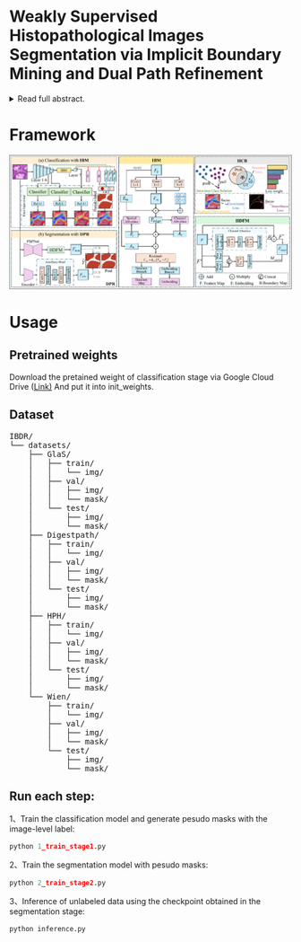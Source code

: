 # Weakly Supervised Histopathological Images Segmentation via Implicit Boundary Mining and Dual Path Refinement
<details>
<summary>Read full abstract.</summary>
Accurate segmentation of pathological tissue is essential for characterizing the tumor microenvironment, thereby enabling precise treatment planning and prognostic assessment. However, weakly supervised methods based on image-level labels and class activation maps (CAMs) often suffer from boundary imprecision due to over- or under-activation, particularly in the presence of inter-class homogeneity and intra-class heterogeneity. To address these challenges, we propose an Implicit Boundary Mining (IBM) module that enhances subtle edge cues embedded in deep features to facilitate boundary localization under image-level supervision. To further suppress pseudo-label noise, we introduce a Dual Path Refinement (DPR) architecture guided by an Intra-Inter Class Consistency with Boundary Awareness (IICB) loss. DPR simultaneously predicts tissue regions and refines boundaries via context-aware attention, while IICB promotes semantic consistency and enhances boundary precision. Extensive experiments on three tumor datasets (two public and one in-house) and a public gland dataset demonstrate that our method achieves state-of-the-art performance among weakly supervised approaches. Moreover, few-shot domain adaptation results highlight its strong generalization capability with minimal retraining, underscoring its practical value in real-world clinical applications.
</details>

# Framework

![framework](framework.png)

# Usage

## Pretrained weights

Download the pretained weight of classification stage via Google Cloud Drive ([Link)](https://drive.google.com/file/d/10wic04KljWVPhujaujrKak4iIgjm3d5m/view?usp=drive_link) 
And put it into init_weights.

## Dataset

<pre>
IBDR/
└── datasets/
    ├── GlaS/
    │   ├── train/
    │   │   └── img/
    │   ├── val/
    │   │   ├── img/
    │   │   └── mask/
    │   └── test/
    │       ├── img/
    │       └── mask/
    ├── Digestpath/
    │   ├── train/
    │   │   └── img/
    │   ├── val/
    │   │   ├── img/
    │   │   └── mask/
    │   └── test/
    │       ├── img/
    │       └── mask/
    ├── HPH/
    │   ├── train/
    │   │   └── img/
    │   ├── val/
    │   │   ├── img/
    │   │   └── mask/
    │   └── test/
    │       ├── img/
    │       └── mask/
    └── Wien/
        ├── train/
        │   └── img/
        ├── val/
        │   ├── img/
        │   └── mask/
        └── test/
            ├── img/
            └── mask/
</pre>

## Run each step:

1、Train the classification model and generate pesudo masks with the image-level label:

```python
python 1_train_stage1.py
```

2、Train the segmentation model with pesudo masks:

```python
python 2_train_stage2.py
```

3、Inference of unlabeled data using the checkpoint obtained in the segmentation stage:

```python
python inference.py
```

